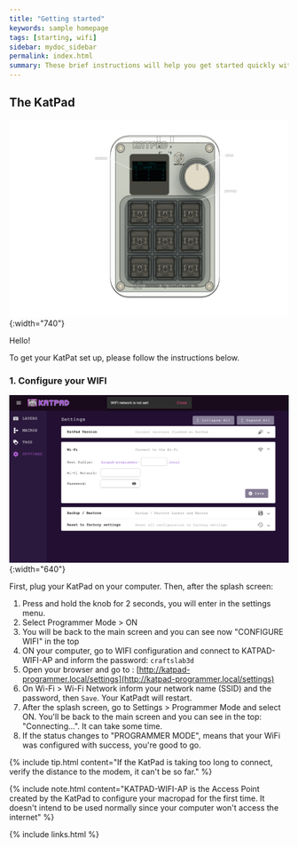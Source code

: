 ```yaml
---
title: "Getting started"
keywords: sample homepage
tags: [starting, wifi]
sidebar: mydoc_sidebar
permalink: index.html
summary: These brief instructions will help you get started quickly with the KatPad.
---
```


<!-- {% include note.html content="If you're cloning this theme, you're probably writing documentation of some kind. I have a blog on technical writing here called <a alt='technical writing blog' href='http://idratherbewriting.com'>I'd Rather Be Writing</a>. If you'd like to stay updated with the latest trends, best practices, and other methods for writing documentation, consider <a href='https://tinyletter.com/tomjoht'>subscribing</a>. I also have a site on <a href='http://idratherbewriting.com/learnapidoc'>writing API documentation</a>." %} -->

## The KatPad
![KatPad Map](/images/katpad-screen-06.png){:width="740"}

Hello!

To get your KatPat set up, please follow the instructions below.

### 1. Configure your WIFI


![config wifi](/images/katpad-settings-configwifi.png){:width="640"}


First, plug your KatPad on your computer. Then, after the splash screen:


1. Press and hold the knob for 2 seconds, you will enter in the settings menu.
2. Select Programmer Mode > ON
3. You will be back to the main screen and you can see now "CONFIGURE WIFI" in the top
4. ON your computer, go to WIFI configuration and connect to KATPAD-WIFI-AP and inform the password: `craftslab3d`
5. Open your browser and go to : [http://katpad-programmer.local/settings](http://katpad-programmer.local/settings)
6. On Wi-Fi > Wi-Fi Network inform your network name (SSID) and the password, then `Save`. Your KatPadt will restart.
7. After the splash screen, go to Settings > Programmer Mode and select ON. You'll be back to the main screen and you can see in the top: "Connecting...". It can take some time.
8. If the status changes to "PROGRAMMER MODE", means that your WiFi was configured with success, you're good to go. 

{% include tip.html content="If the KatPad is taking too long to connect, verify the distance to the modem, it can't be so far." %}

{% include note.html content="KATPAD-WIFI-AP is the Access Point created by the KatPad to configure your macropad for the first time. It doesn't intend to be used normally since your computer won't access the internet" %}

<!-- ### 2. Install Jekyll

If you've never installed or run a Jekyll site locally on your computer, follow these instructions to install Jekyll:

* [Install Jekyll on Mac][mydoc_install_jekyll_on_mac]
* [Install Jekyll on Windows][mydoc_install_jekyll_on_windows] -->


{% include links.html %}
